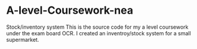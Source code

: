 # A-level-Coursework-nea
Stock/inventory system
This is the source code for my a level coursework under the exam board OCR. I created an inventroy/stock system for a small supermarket.
